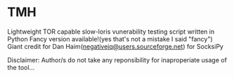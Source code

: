 # TMH
Lightweight TOR capable slow-loris vunerability testing script written in Python
Fancy version available!(yes that's not a mistake I said "fancy")
Giant credit for Dan Haim(negativeiq@users.sourceforge.net) for SocksiPy 

Disclaimer:
Author/s do not take any reponsibility for inaproperiate usage of the tool...
